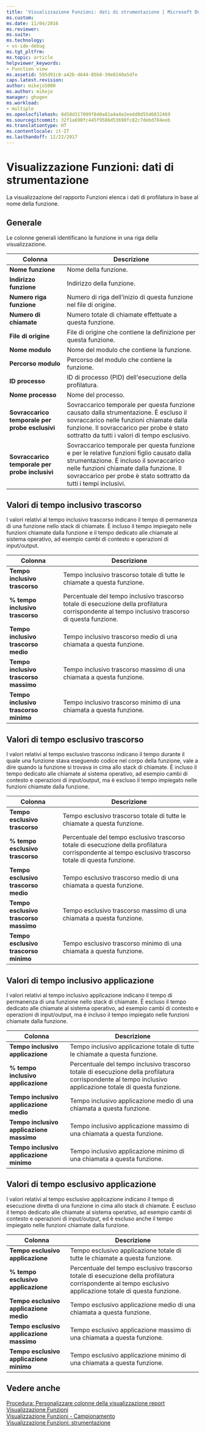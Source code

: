 ```yaml
---
title: 'Visualizzazione Funzioni: dati di strumentazione | Microsoft Docs'
ms.custom: 
ms.date: 11/04/2016
ms.reviewer: 
ms.suite: 
ms.technology:
- vs-ide-debug
ms.tgt_pltfrm: 
ms.topic: article
helpviewer_keywords:
- Function view
ms.assetid: 595d91c8-a42b-4644-85b8-39e8140a5dfe
caps.latest.revision: 
author: mikejo5000
ms.author: mikejo
manager: ghogen
ms.workload:
- multiple
ms.openlocfilehash: 8d58d317099f840a81a4a4e2eedd0d55d6032469
ms.sourcegitcommit: 32f1a690fc445f9586d53698fc82c7debd784eeb
ms.translationtype: HT
ms.contentlocale: it-IT
ms.lasthandoff: 12/22/2017
---
```

# <a name="functions-view---instrumentation-data"></a>Visualizzazione Funzioni: dati di strumentazione
La visualizzazione del rapporto Funzioni elenca i dati di profilatura in base al nome della funzione.  
  
## <a name="general"></a>Generale  
 Le colonne generali identificano la funzione in una riga della visualizzazione.  
  
|Colonna|Descrizione|  
|------------|-----------------|  
|**Nome funzione**|Nome della funzione.|  
|**Indirizzo funzione**|Indirizzo della funzione.|  
|**Numero riga funzione**|Numero di riga dell'inizio di questa funzione nel file di origine.|  
|**Numero di chiamate**|Numero totale di chiamate effettuate a questa funzione.|  
|**File di origine**|File di origine che contiene la definizione per questa funzione.|  
|**Nome modulo**|Nome del modulo che contiene la funzione.|  
|**Percorso modulo**|Percorso del modulo che contiene la funzione.|  
|**ID processo**|ID di processo (PID) dell'esecuzione della profilatura.|  
|**Nome processo**|Nome del processo.|  
|**Sovraccarico temporale per probe esclusivi**|Sovraccarico temporale per questa funzione causato dalla strumentazione. È escluso il sovraccarico nelle funzioni chiamate dalla funzione. Il sovraccarico per probe è stato sottratto da tutti i valori di tempo esclusivo.|  
|**Sovraccarico temporale per probe inclusivi**|Sovraccarico temporale per questa funzione e per le relative funzioni figlio causato dalla strumentazione. È incluso il sovraccarico nelle funzioni chiamate dalla funzione. Il sovraccarico per probe è stato sottratto da tutti i tempi inclusivi.|  
  
## <a name="elapsed-inclusive-values"></a>Valori di tempo inclusivo trascorso  
 I valori relativi al tempo inclusivo trascorso indicano il tempo di permanenza di una funzione nello stack di chiamate. È incluso il tempo impiegato nelle funzioni chiamate dalla funzione e il tempo dedicato alle chiamate al sistema operativo, ad esempio cambi di contesto e operazioni di input/output.  
  
|Colonna|Descrizione|  
|------------|-----------------|  
|**Tempo inclusivo trascorso**|Tempo inclusivo trascorso totale di tutte le chiamate a questa funzione.|  
|**% tempo inclusivo trascorso**|Percentuale del tempo inclusivo trascorso totale di esecuzione della profilatura corrispondente al tempo inclusivo trascorso di questa funzione.|  
|**Tempo inclusivo trascorso medio**|Tempo inclusivo trascorso medio di una chiamata a questa funzione.|  
|**Tempo inclusivo trascorso massimo**|Tempo inclusivo trascorso massimo di una chiamata a questa funzione.|  
|**Tempo inclusivo trascorso minimo**|Tempo inclusivo trascorso minimo di una chiamata a questa funzione.|  
  
## <a name="elapsed-exclusive-values"></a>Valori di tempo esclusivo trascorso  
 I valori relativi al tempo esclusivo trascorso indicano il tempo durante il quale una funzione stava eseguendo codice nel corpo della funzione, vale a dire quando la funzione si trovava in cima allo stack di chiamate. È incluso il tempo dedicato alle chiamate al sistema operativo, ad esempio cambi di contesto e operazioni di input/output, ma è escluso il tempo impiegato nelle funzioni chiamate dalla funzione.  
  
|Colonna|Descrizione|  
|------------|-----------------|  
|**Tempo esclusivo trascorso**|Tempo esclusivo trascorso totale di tutte le chiamate a questa funzione.|  
|**% tempo esclusivo trascorso**|Percentuale del tempo esclusivo trascorso totale di esecuzione della profilatura corrispondente al tempo esclusivo trascorso totale di questa funzione.|  
|**Tempo esclusivo trascorso medio**|Tempo esclusivo trascorso medio di una chiamata a questa funzione.|  
|**Tempo esclusivo trascorso massimo**|Tempo esclusivo trascorso massimo di una chiamata a questa funzione.|  
|**Tempo esclusivo trascorso minimo**|Tempo esclusivo trascorso minimo di una chiamata a questa funzione.|  
  
## <a name="application-inclusive-values"></a>Valori di tempo inclusivo applicazione  
 I valori relativi al tempo inclusivo applicazione indicano il tempo di permanenza di una funzione nello stack di chiamate. È escluso il tempo dedicato alle chiamate al sistema operativo, ad esempio cambi di contesto e operazioni di input/output, ma è incluso il tempo impiegato nelle funzioni chiamate dalla funzione.  
  
|Colonna|Descrizione|  
|------------|-----------------|  
|**Tempo inclusivo applicazione**|Tempo inclusivo applicazione totale di tutte le chiamate a questa funzione.|  
|**% tempo inclusivo applicazione**|Percentuale del tempo inclusivo trascorso totale di esecuzione della profilatura corrispondente al tempo inclusivo applicazione totale di questa funzione.|  
|**Tempo inclusivo applicazione medio**|Tempo inclusivo applicazione medio di una chiamata a questa funzione.|  
|**Tempo inclusivo applicazione massimo**|Tempo inclusivo applicazione massimo di una chiamata a questa funzione.|  
|**Tempo inclusivo applicazione minimo**|Tempo inclusivo applicazione minimo di una chiamata a questa funzione.|  
  
## <a name="application-exclusive-values"></a>Valori di tempo esclusivo applicazione  
 I valori relativi al tempo esclusivo applicazione indicano il tempo di esecuzione diretta di una funzione in cima allo stack di chiamate. È escluso il tempo dedicato alle chiamate al sistema operativo, ad esempio cambi di contesto e operazioni di input/output, ed è escluso anche il tempo impiegato nelle funzioni chiamate dalla funzione.  
  
|Colonna|Descrizione|  
|------------|-----------------|  
|**Tempo esclusivo applicazione**|Tempo esclusivo applicazione totale di tutte le chiamate a questa funzione.|  
|**% tempo esclusivo applicazione**|Percentuale del tempo esclusivo trascorso totale di esecuzione della profilatura corrispondente al tempo esclusivo applicazione totale di questa funzione.|  
|**Tempo esclusivo applicazione medio**|Tempo esclusivo applicazione medio di una chiamata a questa funzione.|  
|**Tempo esclusivo applicazione massimo**|Tempo esclusivo applicazione massimo di una chiamata a questa funzione.|  
|**Tempo esclusivo applicazione minimo**|Tempo esclusivo applicazione minimo di una chiamata a questa funzione.|  
  
## <a name="see-also"></a>Vedere anche  
 [Procedura: Personalizzare colonne della visualizzazione report](../profiling/how-to-customize-report-view-columns.md)   
 [Visualizzazione Funzioni](../profiling/functions-view-sampling-data.md)   
 [Visualizzazione Funzioni - Campionamento](../profiling/functions-view-dotnet-memory-sampling-data.md)   
 [Visualizzazione Funzioni: strumentazione](../profiling/functions-view-dotnet-memory-instrumentation-data.md)